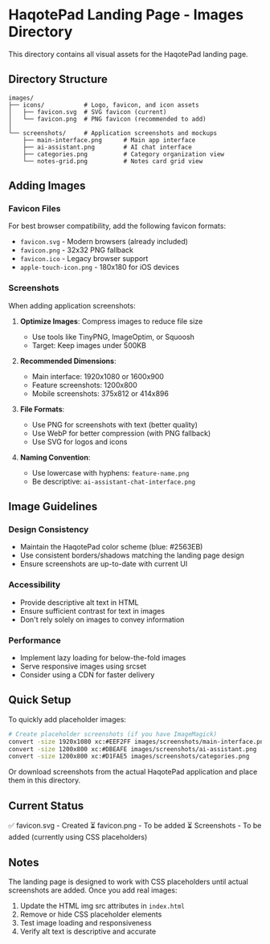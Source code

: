 # HaqotePad Landing Page - Images Directory

This directory contains all visual assets for the HaqotePad landing page.

## Directory Structure

```
images/
├── icons/           # Logo, favicon, and icon assets
│   ├── favicon.svg  # SVG favicon (current)
│   └── favicon.png  # PNG favicon (recommended to add)
│
└── screenshots/     # Application screenshots and mockups
    ├── main-interface.png      # Main app interface
    ├── ai-assistant.png        # AI chat interface
    ├── categories.png          # Category organization view
    └── notes-grid.png          # Notes card grid view
```

## Adding Images

### Favicon Files
For best browser compatibility, add the following favicon formats:
- `favicon.svg` - Modern browsers (already included)
- `favicon.png` - 32x32 PNG fallback
- `favicon.ico` - Legacy browser support
- `apple-touch-icon.png` - 180x180 for iOS devices

### Screenshots
When adding application screenshots:

1. **Optimize Images**: Compress images to reduce file size
   - Use tools like TinyPNG, ImageOptim, or Squoosh
   - Target: Keep images under 500KB

2. **Recommended Dimensions**:
   - Main interface: 1920x1080 or 1600x900
   - Feature screenshots: 1200x800
   - Mobile screenshots: 375x812 or 414x896

3. **File Formats**:
   - Use PNG for screenshots with text (better quality)
   - Use WebP for better compression (with PNG fallback)
   - Use SVG for logos and icons

4. **Naming Convention**:
   - Use lowercase with hyphens: `feature-name.png`
   - Be descriptive: `ai-assistant-chat-interface.png`

## Image Guidelines

### Design Consistency
- Maintain the HaqotePad color scheme (blue: #2563EB)
- Use consistent borders/shadows matching the landing page design
- Ensure screenshots are up-to-date with current UI

### Accessibility
- Provide descriptive alt text in HTML
- Ensure sufficient contrast for text in images
- Don't rely solely on images to convey information

### Performance
- Implement lazy loading for below-the-fold images
- Serve responsive images using srcset
- Consider using a CDN for faster delivery

## Quick Setup

To quickly add placeholder images:

```bash
# Create placeholder screenshots (if you have ImageMagick)
convert -size 1920x1080 xc:#EEF2FF images/screenshots/main-interface.png
convert -size 1200x800 xc:#DBEAFE images/screenshots/ai-assistant.png
convert -size 1200x800 xc:#D1FAE5 images/screenshots/categories.png
```

Or download screenshots from the actual HaqotePad application and place them in this directory.

## Current Status

✅ favicon.svg - Created
⏳ favicon.png - To be added
⏳ Screenshots - To be added (currently using CSS placeholders)

## Notes

The landing page is designed to work with CSS placeholders until actual screenshots are added. Once you add real images:

1. Update the HTML img src attributes in `index.html`
2. Remove or hide CSS placeholder elements
3. Test image loading and responsiveness
4. Verify alt text is descriptive and accurate
